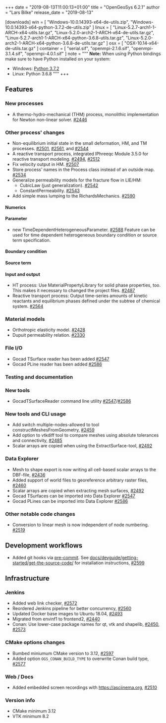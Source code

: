 +++
date = "2019-08-13T11:00:13+01:00"
title = "OpenGeoSys 6.2.1"
author = "Lars Bilke"
release_date = "2019-08-13"

[downloads]
win = [
    "Windows-10.0.14393-x64-de-utils.zip",
    "Windows-10.0.14393-x64-python-3.7.2-de-utils.zip"
]
linux = [
    "Linux-5.2.7-arch1-1-ARCH-x64-utils.tar.gz",
    "Linux-5.2.0-arch2-1-ARCH-x64-de-utils.tar.gz",
    "Linux-5.2.7-arch1-1-ARCH-x64-python-3.6.8-utils.tar.gz",
    "Linux-5.2.0-arch2-1-ARCH-x64-python-3.6.8-de-utils.tar.gz"
]
osx = [ "OSX-10.14-x64-de-utils.tar.gz" ]
container = [
    "serial.sif",
    "openmpi-2.1.6.sif",
    "openmpi-3.1.4.sif",
    "openmpi-4.0.1.sif"
]
note = """
**Note:** When using Python bindings make sure to have Python installed on your system:

- Windows: [Python 3.7.2](https://www.python.org/ftp/python/3.7.2/python-3.7.2-amd64-webinstall.exe)
- Linux: Python 3.6.8
"""
+++

## Features

### New processes

- A thermo-hydro-mechanical (THM) process, monolithic implementation for Newton non-linear solver. [#2446](https://github.com/ufz/ogs/pull/2446)

### Other process' changes
- Non-equilibrium initial state in the small deformation, HM, and TM processes. [#2501](https://github.com/ufz/ogs/pull/2501), [#2561](https://github.com/ufz/ogs/pull/2561), and [#2544](https://github.com/ufz/ogs/pull/2544)
- A reactive transport process, integrated IPhreeqc Module 3.5.0 for reactive transport modeling. [#2494](https://github.com/ufz/ogs/pull/2494), [#2512](https://github.com/ufz/ogs/pull/2512)
- Fix velocity output in HM. [#2507](https://github.com/ufz/ogs/pull/2507)
- Store process' names in the Process class instead of an outside map. [#2534](https://github.com/ufz/ogs/pull/2534)
- Generalize permeability models for the fracture flow in LIE/HM:
  - CubicLaw (just generalization). [#2542](https://github.com/ufz/ogs/pull/2542)
  - ConstantPermeability. [#2543](https://github.com/ufz/ogs/pull/2543)
- Add simple mass lumping to the RichardsMechanics. [#2590](https://github.com/ufz/ogs/pull/2590)

#### Numerics

#### Parameter
- new TimeDependentHeterogeneousParameter. [#2588](https://github.com/ufz/ogs/pull/2588)
  Feature can be used for time dependent heterogeneous boundary condition or source term specification.

#### Boundary condition

#### Source term

#### Input and output
- HT process: Use MaterialPropertyLibrary for solid phase properties, too. This makes it necessary to changed the project files. [#2487](https://github.com/ufz/ogs/pull/2487)
- Reactive transport process: Output time-series amounts of kinetic reactants and equilibrium phases defined under the subtree of chemical system. [#2564](https://github.com/ufz/ogs/pull/2564)

### Material models

- Orthotropic elasticity model. [#2428](https://github.com/ufz/ogs/pull/2428)
- Dupuit permeability relation. [#2330](https://github.com/ufz/ogs/pull/2330)

### File I/O

* Gocad TSurface reader has been added [#2547](https://github.com/ufz/ogs/pull/2547)
* Gocad PLine reader has been added [#2586](https://github.com/ufz/ogs/pull/2586)

### Testing and documentation

### New tools

* GocadTSurfaceReader command line utility [#2547](https://github.com/ufz/ogs/pull/2547)/[#2586](https://github.com/ufz/ogs/pull/2586)

### New tools and CLI usage

* Add switch multiple-nodes-allowed to tool constructMeshesFromGeometry, [#2459](https://github.com/ufz/ogs/pull/2459)
* Add option to vtkdiff tool to compare meshes using absolute tolerances and connectivity, [#2485](https://github.com/ufz/ogs/pull/2485)
* Scalar arrays are copied when using the ExtractSurface-tool, [#2492](https://github.com/ufz/ogs/pull/2492)

### Data Explorer

* Mesh to shape export is now writing all cell-based scalar arrays to the DBF-file, [#2436](https://github.com/ufz/ogs/pull/2436)
* Added support of world files to georeference arbitrary raster files, [#2460](https://github.com/ufz/ogs/pull/2460)
* Scalar arrays are copied when extracting mesh surfaces, [#2492](https://github.com/ufz/ogs/pull/2492)
* Gocad TSurfaces can be imported into Data Explorer [#2547](https://github.com/ufz/ogs/pull/2547)
* Gocad PLines can be imported into Data Explorer [#2586](https://github.com/ufz/ogs/pull/2586)

### Other notable code changes

 * Conversion to linear mesh is now independent of node numbering. [#2519](https://github.com/ufz/ogs/pull/2519)

## Development workflows

- Added git hooks via [pre-commit](https://pre-commit.com/). See [docs/devguide/getting-started/get-the-source-code/](https://www.opengeosys.org/docs/devguide/getting-started/get-the-source-code/) for installation instructions, [#2599](https://github.com/ufz/ogs/pull/2599)

## Infrastructure

### Jenkins

- Added web link checker, [#2572](https://github.com/ufz/ogs/pull/2572)
- Reordered Jenkins pipeline for better concurrency, [#2560](https://github.com/ufz/ogs/pull/2560)
- Updated Docker base images to Ubuntu 18.04, [#2493](https://github.com/ufz/ogs/pull/2493)
- Migrated from envinf1 to frontend2, [#2440](https://github.com/ufz/ogs/pull/2440)
- Conan: Use lower-case package names for qt, vtk and shapelib, [#2450](https://github.com/ufz/ogs/pull/2450), [#2573](https://github.com/ufz/ogs/pull/2573)

### CMake options changes

- Bumbed miniumum CMake version to 3.12, [#2597](https://github.com/ufz/ogs/pull/2597)
- Added option `OGS_CONAN_BUILD_TYPE` to overwrite Conan build type, [#2577](https://github.com/ufz/ogs/pull/2577)

### Web / Docs

- Added embedded screen recordings with https://asciinema.org, [#2510](https://github.com/ufz/ogs/pull/2510)

### Version info

- CMake minimum 3.12
- VTK minimum 8.2
